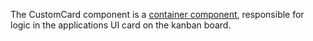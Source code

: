 The CustomCard component is a [container component](https://medium.com/@dan_abramov/smart-and-dumb-components-7ca2f9a7c7d0), responsible for logic in the applications UI card on the kanban board.
